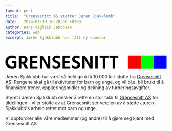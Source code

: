 ```yaml
---
layout: post
title:  "Grensesnitt AS støtter Jæren Sjakklubb"
date:   2024-01-10 10:28:00 +0200
author: Hans Vigleik Jakobsen
categories: web
excerpt: Jæren Sjakklubb har fått ny sponsor

---
```


![](/assets/sponsors/Grensesnitt.png)

Jæren Sjakklubb har vært så heldige å få 10.000 kr i støtte fra [Grensesnitt AS]!
Pengene skal gå til aktiviteter for barn og unge, og vil bl.a. bli brukt til å finansiere trener, opplæringsmidler og dekning av turneringsavgifter.


Styret i Jæren Sjakklubb ønsker å rette en stor takk til [Grensesnitt AS] for tildelingen - vi er stolte av at Grensesnitt ser verdien av å støtte Jæren Sjakklubb's arbeid rettet mot barn og unge.


Vi oppfordrer alle våre medlemmer (og andre) til å gjøre seg kjent med Grensesnitt AS


[Grensesnitt AS]: https://grensesnitt.no/   